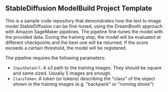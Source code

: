 ## StableDiffusion ModelBuild Project Template

This is a sample code repository that demonstrates how the text to image model StableDiffusion can be fine-tuned, using the DreamBooth approach with Amazon SageMaker pipelines.
The pipeline fine-tunes the model with the provided data. During the training step, the model will be evaluated at different checkpoints and the best one will be returned. If the score exceeds a certain threshold, the model will be registered. 

The pipeline requires the following parameters:
- `InputDataUrl`: A s3 path to the training images. They should be square and same sized. Usually 5 images are enough.
- `ClassToken`: A token (or tokens) describing the "class" of the object shown in the training images (e.g. "backpack" or "running shoes")
